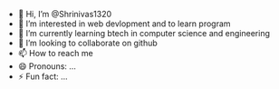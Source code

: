 - 👋 Hi, I’m @Shrinivas1320
- 👀 I’m interested in web devlopment and to learn program
- 🌱 I’m currently learning btech in computer science and engineering
- 💞️ I’m looking to collaborate on github
- 📫 How to reach me 
- 😄 Pronouns: ...
- ⚡ Fun fact: ...

<!---
Shrinivas1320/Shrinivas1320 is a ✨ special ✨ repository because its `README.md` (this file) appears on your GitHub profile.
You can click the Preview link to take a look at your changes.
--->

